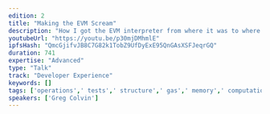 ```yaml
---
edition: 2
title: "Making the EVM Scream"
description: "How I got the EVM interpreter from where it was to where it will be in the future."
youtubeUrl: "https://youtu.be/p30mjDMhmlE"
ipfsHash: "QmcGjifvJB8C7G82k1TobZ9UfDyExE95QnGAsXSFJeqrGQ"
duration: 741
expertise: "Advanced"
type: "Talk"
track: "Developer Experience"
keywords: []
tags: ['operations',' tests',' structure',' gas',' memory',' computation',' threading',' opcode',' interpreter',' constant',' gmp',' boost',' arithmetic','Developer Experience']
speakers: ['Greg Colvin']
---
```

